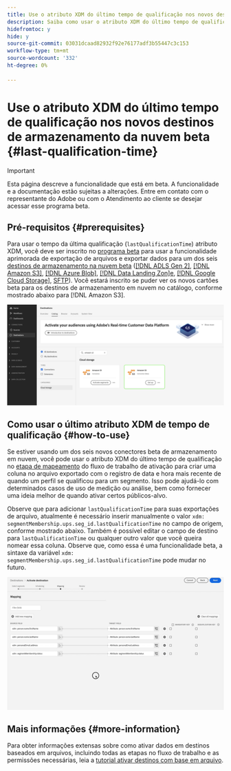 ```yaml
---
title: Use o atributo XDM do último tempo de qualificação nos novos destinos de armazenamento da nuvem beta
description: Saiba como usar o atributo XDM do último tempo de qualificação nos novos destinos de armazenamento da nuvem beta
hidefromtoc: y
hide: y
source-git-commit: 03031dcaad82932f92e76177adf3b55447c3c153
workflow-type: tm+mt
source-wordcount: '332'
ht-degree: 0%

---
```


# Use o atributo XDM do último tempo de qualificação nos novos destinos de armazenamento da nuvem beta {#last-qualification-time}

>[!IMPORTANT]
> 
>Esta página descreve a funcionalidade que está em beta. A funcionalidade e a documentação estão sujeitas a alterações. Entre em contato com o representante do Adobe ou com o Atendimento ao cliente se desejar acessar esse programa beta.

## Pré-requisitos {#prerequisites}

Para usar o tempo da última qualificação (`lastQualificationTime`) atributo XDM, você deve ser inscrito no [programa beta](/help/release-notes/2022/october-2022.md#destinations) para usar a funcionalidade aprimorada de exportação de arquivos e exportar dados para um dos seis [destinos de armazenamento na nuvem beta](/help/release-notes/2022/october-2022.md#destinations) ([[!DNL ADLS Gen 2]](/help/destinations/catalog/cloud-storage/adls-gen2.md), [[!DNL Amazon S3]](/help/destinations/catalog/cloud-storage/amazon-s3.md), [[!DNL Azure Blob]](/help/destinations/catalog/cloud-storage/azure-blob.md), [[!DNL Data Landing Zon]e](/help/destinations/catalog/cloud-storage/data-landing-zone.md), [[!DNL Google Cloud Storage]](/help/destinations/catalog/cloud-storage/google-cloud-storage.md), [SFTP](/help/destinations/catalog/cloud-storage/sftp.md)). Você estará inscrito se puder ver os novos cartões beta para os destinos de armazenamento em nuvem no catálogo, conforme mostrado abaixo para [!DNL Amazon S3].

![Imagem que mostra a nova placa beta Amazon S3](/help/destinations/assets/ui/activate-destinations/new-amazon-s3-beta-card.png)

## Como usar o último atributo XDM de tempo de qualificação {#how-to-use}

Se estiver usando um dos seis novos conectores beta de armazenamento em nuvem, você pode usar o atributo XDM do último tempo de qualificação no [etapa de mapeamento](/help/destinations/ui/activate-batch-profile-destinations.md#mapping) do fluxo de trabalho de ativação para criar uma coluna no arquivo exportado com o registro de data e hora mais recente de quando um perfil se qualificou para um segmento. Isso pode ajudá-lo com determinados casos de uso de medição ou análise, bem como fornecer uma ideia melhor de quando ativar certos públicos-alvo.

Observe que para adicionar `lastQualificationTime` para suas exportações de arquivo, atualmente é necessário inserir manualmente o valor `xdm: segmentMembership.ups.seg_id.lastQualificationTime` no campo de origem, conforme mostrado abaixo. Também é possível editar o campo de destino para `lastQualificationTime` ou qualquer outro valor que você queira nomear essa coluna. Observe que, como essa é uma funcionalidade beta, a sintaxe da variável `xdm: segmentMembership.ups.seg_id.lastQualificationTime` pode mudar no futuro.

![Gravação de tela mostrando o último tempo de qualificação Atributo XDM colado na etapa de mapeamento](/help/destinations/ui/last-qualification-time.gif)

## Mais informações {#more-information}

Para obter informações extensas sobre como ativar dados em destinos baseados em arquivos, incluindo todas as etapas no fluxo de trabalho e as permissões necessárias, leia a [tutorial ativar destinos com base em arquivo](/help/destinations/ui/activate-batch-profile-destinations.md).